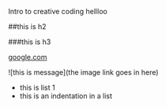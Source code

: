 Intro to creative coding hellloo

##this is h2

###this is h3

[google.com](http://google.com)

![this is message](the image link goes in here)

* this is list 1 
 * this is an indentation in a list